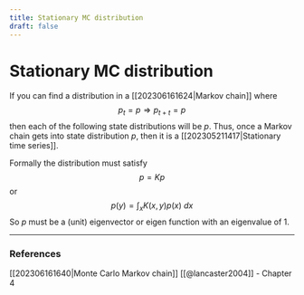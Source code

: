```yaml
---
title: Stationary MC distribution
draft: false
---
```

# Stationary MC distribution
If you can find a distribution in a [[202306161624|Markov chain]] where 
$$p_t = p \Rightarrow p_{t+t} = p$$
then each of the following state distributions will be $p$. 
Thus, once a Markov chain gets into state distribution $p$, then it is a [[202305211417|Stationary time series]]. 

Formally the distribution must satisfy 
$$p = Kp$$
or
$$p(y) = \int_x K(x,y) p(x) \ dx $$
So $p$ must be a (unit) eigenvector or eigen function with an eigenvalue of 1. 

---
### References
[[202306161640|Monte Carlo Markov chain]]
[[@lancaster2004]] - Chapter 4